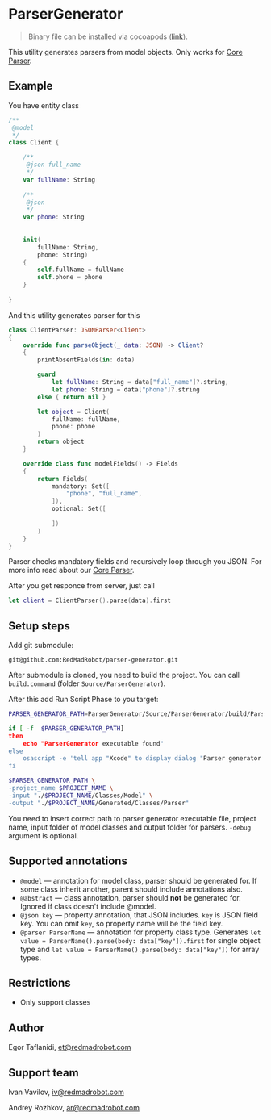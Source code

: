 # ParserGenerator

> Binary file can be installed via cocoapods ([link](https://github.com/RedMadRobot/cocoapods-specs)).

This utility generates parsers from model objects. Only works for [Core Parser](https://github.com/RedMadRobot/core-parser).

## Example

You have entity class

```swift
/** 
 @model
 */
class Client {

    /**     
     @json full_name
     */
    var fullName: String
    
    /**     
     @json
     */
    var phone: String
    
    
    init(
        fullName: String,
        phone: String)
    {
        self.fullName = fullName
        self.phone = phone
    }
        
}
```

And this utility generates parser for this

```swift
class ClientParser: JSONParser<Client>
{
    override func parseObject(_ data: JSON) -> Client?
    {
        printAbsentFields(in: data)

        guard
            let fullName: String = data["full_name"]?.string,
            let phone: String = data["phone"]?.string
        else { return nil }

        let object = Client(
            fullName: fullName,
            phone: phone
        )
        return object
    }

    override class func modelFields() -> Fields
    {
        return Fields(
            mandatory: Set([
                "phone", "full_name", 
            ]),
            optional: Set([
                
            ])
        )
    }
}

```

Parser checks mandatory fields and recursively loop through you JSON. For more info read about our [Core Parser](https://github.com/RedMadRobot/core-parser).

After you get responce from server, just call

```swift
let client = ClientParser().parse(data).first
```

## Setup steps

Add git submodule:

`git@github.com:RedMadRobot/parser-generator.git`

After submodule is cloned, you need to build the project. You can call `build.command` (folder `Source/ParserGenerator`).

After this add Run Script Phase to you target:

```bash
PARSER_GENERATOR_PATH=ParserGenerator/Source/ParserGenerator/build/ParserGenerator

if [ -f  $PARSER_GENERATOR_PATH]
then
    echo "ParserGenerator executable found"
else
    osascript -e 'tell app "Xcode" to display dialog "Parser generator not Found: \nSource/ParserGenerator" buttons {"OK"} with icon caution'
fi

$PARSER_GENERATOR_PATH \
-project_name $PROJECT_NAME \
-input "./$PROJECT_NAME/Classes/Model" \
-output "./$PROJECT_NAME/Generated/Classes/Parser"
```

You need to insert correct path to parser generator executable file, project name, input folder of model classes and output folder for parsers.
`-debug` argument is optional.

## Supported annotations

* `@model` — annotation for model class, parser should be generated for. If some class inherit another, parent should include annotations also.
* `@abstract` — class annotation, parser should **not** be generated for. Ignored if class doesn't include @model.
* `@json key` — property annotation, that JSON includes. `key` is JSON field key. You can omit `key`, so property name will be the field key.
* `@parser ParserName` — annotation for property class type. Generates `let value = ParserName().parse(body: data["key"]).first` for single object type and `let value = ParserName().parse(body: data["key"])` for array types.

## Restrictions

* Only support classes

## Author
Egor Taflanidi, et@redmadrobot.com

## Support team
Ivan Vavilov, iv@redmadrobot.com

Andrey Rozhkov, ar@redmadrobot.com
